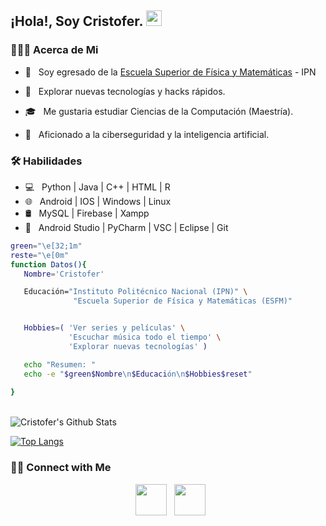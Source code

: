 
        
<h2> ¡Hola!, Soy Cristofer. <img src="https://github.com/souvikguria98/souvikguria98/blob/master/Hi.gif" width="25"></h2>


<h3> 👨🏻‍💻 Acerca de Mi </h3>

- 🔭 &nbsp; Soy egresado de la [Escuela Superior de Física y Matemáticas](https://www.esfm.ipn.mx/) - IPN

- 🤔 &nbsp; Explorar nuevas tecnologías y hacks rápidos.
- 🎓 &nbsp; Me gustaria estudiar Ciencias de la Computación (Maestría).
- 🌱 &nbsp; Aficionado a la ciberseguridad y la inteligencia artificial.

<h3>🛠 Habilidades</h3>

- 💻 &nbsp; Python | Java | C++ | HTML | R  
- 🌐 &nbsp; Android | IOS | Windows | Linux
- 🛢 &nbsp; MySQL | Firebase | Xampp
- 🔧 &nbsp; Android Studio | PyCharm | VSC | Eclipse | Git

 ```bash
green="\e[32;1m"
reste="\e[0m"
 function Datos(){
	Nombre='Cristofer'

	Educación="Instituto Politécnico Nacional (IPN)" \
               "Escuela Superior de Física y Matemáticas (ESFM)"


	Hobbies=( 'Ver series y películas' \
		      'Escuchar música todo el tiempo' \
		      'Explorar nuevas tecnologías' )

	echo "Resumen: "
	echo -e "$green$Nombre\n$Educación\n$Hobbies$reset"
	
}	
 ```


<br>

<!-- ![Cristofer's Github Stats](https://github-readme-stats.vercel.app/api?username=devSouvik&show_icons=true&title_color=fff&icon_color=79ff97&text_color=9f9f9f&bg_color=151515) -->
<img align="center" src="https://github-readme-stats.vercel.app/api?username=cristophgaray&include_all_commits=true&count_private=true&show_icons=true&line_height=20&title_color=7A7ADB&icon_color=2234AE&text_color=D3D3D3&bg_color=0,000000,130F40" alt="Cristofer's Github Stats">

</br>


[![Top Langs](https://github-readme-stats.vercel.app/api/top-langs/?username=cristophgaray&layout=compact&text_color=daf7dc&bg_color=151515)](https://github.com/devSouvik/github-readme-stats)

<h3> 🤝🏻 Connect with Me </h3>

<p align="center">
&nbsp; <a href="https://www.linkedin.com/in/cristofer-h-garay-g/" target="_blank" rel="noopener noreferrer"><img src="https://img.icons8.com/plasticine/100/000000/linkedin.png" width="50" /></a>
&nbsp; <a href="mailto:cristopherhali@gmail.com" target="_blank" rel="noopener noreferrer"><img src="https://img.icons8.com/plasticine/100/000000/gmail.png"  width="50" /></a>
</p>